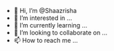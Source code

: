 - 👋 Hi, I’m @Shaazrisha
- 👀 I’m interested in ...
- 🌱 I’m currently learning ...
- 💞️ I’m looking to collaborate on ...
- 📫 How to reach me ...

<!---
Shaazrisha/Shaazrisha is a ✨ special ✨ repository because its `README.md` (this file) appears on your GitHub profile.
You can click the Preview link to take a look at your changes.
--->

